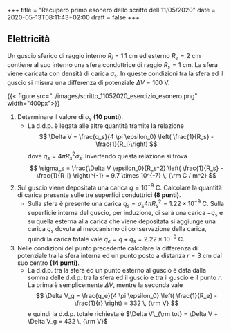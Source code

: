 +++
title = "Recupero primo esonero dello scritto dell'11/05/2020"
date = 2020-05-13T08:11:43+02:00
draft = false
+++

## Elettricità

Un guscio sferico di raggio interno $R_i = 1.1$ cm ed esterno $R_e = 2$ cm contiene al suo interno una sfera conduttrice di raggio $R_s = 1$ cm. La sfera viene caricata con densità di carica $\sigma_s$. In queste condizioni tra la sfera ed il guscio si misura una differenza di potenziale $\Delta V = 100$ V.

{{< figure src="../images/scritto_11052020_esercizio_esonero.png"  width="400px">}}

1. Determinare il valore di $\sigma_s$ **(10 punti)**.
	* La d.d.p. è legata alle altre quantità tramite la relazione
	$$
	\Delta V = \frac{q_s}{4 \pi \epsilon_0} \left( \frac{1}{R_s} - \frac{1}{R_i}\right)
	$$
	dove $q_s = 4 \pi R_s^2 \sigma_s$. Invertendo questa relazione si trova
	$$
	\sigma_s = \frac{\Delta V \epsilon_0}{R_s^2} \left( \frac{1}{R_s} - \frac{1}{R_i} \right)^{-1} = 9.7 \times 10^{-7} \, {\rm C / m^2}
	$$
2. Sul guscio viene depositata una carica $q = 10^{-9}$ C. Calcolare la quantità di carica presente sulle tre superfici conduttrici **(8 punti)**.
	* Sulla sfera è presente una carica $q_s = \sigma_s 4 \pi R_s^2 = 1.22 \times 10^{-9}$ C. Sulla superficie interna del guscio, per induzione, ci sarà una carica $-q_s$ e su quella esterna alla carica che viene depositata si aggiunge una carica $q_s$ dovuta al meccanismo di conservazione della carica, quindi la carica totale vale $q_e = q + q_s = 2.22 \times 10^{-9}$ C.
3. Nelle condizioni del punto precedente calcolare la differenza di potenziale tra la sfera interna ed un punto posto a distanza $r = 3$ cm dal suo centro **(14 punti)**.
	* La d.d.p. tra la sfera ed un punto esterno al guscio è data dalla somma delle d.d.p. tra la sfera ed il guscio e tra il guscio e il punto $r$. La prima è semplicemente $\Delta V$, mentre la seconda vale
	$$
	\Delta V_g = \frac{q_e}{4 \pi \epsilon_0} \left( \frac{1}{R_e} - \frac{1}{r} \right) = 332 \, {\rm V}
	$$
	e quindi la d.d.p. totale richiesta è $\Delta V\_{\rm tot} = \Delta V + \Delta V_g = 432 \, {\rm V}$
	
